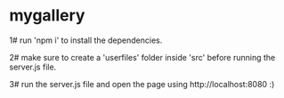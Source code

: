 # mygallery

1# run 'npm i' to install the dependencies.

2# make sure to create a 'userfiles' folder inside 'src' before running the server.js file.

3# run the server.js file and open the page using http://localhost:8080 :)
